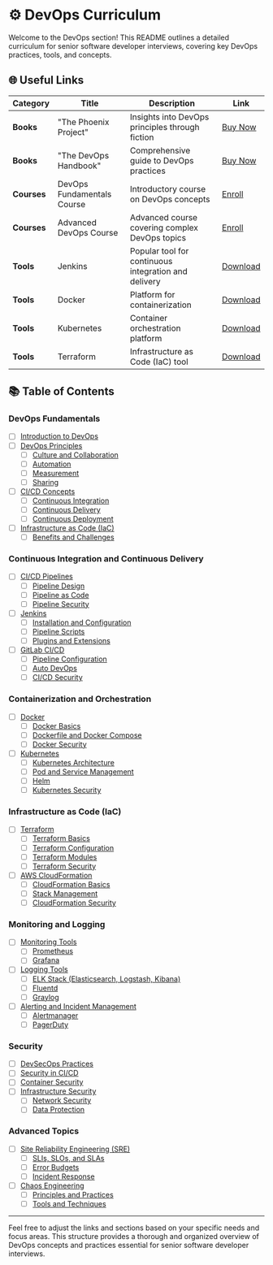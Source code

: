 # ⚙️ DevOps Curriculum

Welcome to the DevOps section! This README outlines a detailed curriculum for senior software developer interviews, covering key DevOps practices, tools, and concepts.

## 🌐 Useful Links

| Category        | Title                            | Description                                  | Link                                               |
|-----------------|----------------------------------|----------------------------------------------|---------------------------------------------------|
| **Books**       | "The Phoenix Project"             | Insights into DevOps principles through fiction | [Buy Now](https://example.com/the-phoenix-project) |
| **Books**       | "The DevOps Handbook"             | Comprehensive guide to DevOps practices      | [Buy Now](https://example.com/devops-handbook) |
| **Courses**     | DevOps Fundamentals Course        | Introductory course on DevOps concepts       | [Enroll](https://example.com/devops-fundamentals-course) |
| **Courses**     | Advanced DevOps Course            | Advanced course covering complex DevOps topics | [Enroll](https://example.com/advanced-devops-course) |
| **Tools**       | Jenkins                           | Popular tool for continuous integration and delivery | [Download](https://example.com/jenkins)   |
| **Tools**       | Docker                            | Platform for containerization                | [Download](https://example.com/docker)           |
| **Tools**       | Kubernetes                        | Container orchestration platform             | [Download](https://example.com/kubernetes)       |
| **Tools**       | Terraform                         | Infrastructure as Code (IaC) tool             | [Download](https://example.com/terraform)        |

## 📚 Table of Contents

### DevOps Fundamentals
- [ ] [Introduction to DevOps](./DevOps/Fundamentals/Introduction.md)
- [ ] [DevOps Principles](./DevOps/Fundamentals/Principles.md)
  - [ ] [Culture and Collaboration](./DevOps/Fundamentals/Culture_and_Collaboration.md)
  - [ ] [Automation](./DevOps/Fundamentals/Automation.md)
  - [ ] [Measurement](./DevOps/Fundamentals/Measurement.md)
  - [ ] [Sharing](./DevOps/Fundamentals/Sharing.md)
- [ ] [CI/CD Concepts](./DevOps/Fundamentals/CI_CD.md)
  - [ ] [Continuous Integration](./DevOps/Fundamentals/Continuous_Integration.md)
  - [ ] [Continuous Delivery](./DevOps/Fundamentals/Continuous_Delivery.md)
  - [ ] [Continuous Deployment](./DevOps/Fundamentals/Continuous_Deployment.md)
- [ ] [Infrastructure as Code (IaC)](./DevOps/Fundamentals/IaC.md)
  - [ ] [Benefits and Challenges](./DevOps/Fundamentals/IaC_Benefits_Challenges.md)

### Continuous Integration and Continuous Delivery
- [ ] [CI/CD Pipelines](./DevOps/CI_CD/Pipelines.md)
  - [ ] [Pipeline Design](./DevOps/CI_CD/Pipeline_Design.md)
  - [ ] [Pipeline as Code](./DevOps/CI_CD/Pipeline_as_Code.md)
  - [ ] [Pipeline Security](./DevOps/CI_CD/Pipeline_Security.md)
- [ ] [Jenkins](./DevOps/CI_CD/Jenkins.md)
  - [ ] [Installation and Configuration](./DevOps/CI_CD/Jenkins_Installation.md)
  - [ ] [Pipeline Scripts](./DevOps/CI_CD/Jenkins_Pipeline_Scripts.md)
  - [ ] [Plugins and Extensions](./DevOps/CI_CD/Jenkins_Plugins.md)
- [ ] [GitLab CI/CD](./DevOps/CI_CD/GitLab_CI_CD.md)
  - [ ] [Pipeline Configuration](./DevOps/CI_CD/GitLab_Pipeline_Configuration.md)
  - [ ] [Auto DevOps](./DevOps/CI_CD/GitLab_Auto_DevOps.md)
  - [ ] [CI/CD Security](./DevOps/CI_CD/GitLab_CI_CD_Security.md)

### Containerization and Orchestration
- [ ] [Docker](./DevOps/Containerization/Docker.md)
  - [ ] [Docker Basics](./DevOps/Containerization/Docker_Basics.md)
  - [ ] [Dockerfile and Docker Compose](./DevOps/Containerization/Dockerfile_Docker_Compose.md)
  - [ ] [Docker Security](./DevOps/Containerization/Docker_Security.md)
- [ ] [Kubernetes](./DevOps/Containerization/Kubernetes.md)
  - [ ] [Kubernetes Architecture](./DevOps/Containerization/Kubernetes_Architecture.md)
  - [ ] [Pod and Service Management](./DevOps/Containerization/Pods_Services.md)
  - [ ] [Helm](./DevOps/Containerization/Helm.md)
  - [ ] [Kubernetes Security](./DevOps/Containerization/Kubernetes_Security.md)

### Infrastructure as Code (IaC)
- [ ] [Terraform](./DevOps/IaC/Terraform.md)
  - [ ] [Terraform Basics](./DevOps/IaC/Terraform_Basics.md)
  - [ ] [Terraform Configuration](./DevOps/IaC/Terraform_Configuration.md)
  - [ ] [Terraform Modules](./DevOps/IaC/Terraform_Modules.md)
  - [ ] [Terraform Security](./DevOps/IaC/Terraform_Security.md)
- [ ] [AWS CloudFormation](./DevOps/IaC/AWS_CloudFormation.md)
  - [ ] [CloudFormation Basics](./DevOps/IaC/CloudFormation_Basics.md)
  - [ ] [Stack Management](./DevOps/IaC/Stack_Management.md)
  - [ ] [CloudFormation Security](./DevOps/IaC/CloudFormation_Security.md)

### Monitoring and Logging
- [ ] [Monitoring Tools](./DevOps/Monitoring_Logging/Monitoring_Tools.md)
  - [ ] [Prometheus](./DevOps/Monitoring_Logging/Prometheus.md)
  - [ ] [Grafana](./DevOps/Monitoring_Logging/Grafana.md)
- [ ] [Logging Tools](./DevOps/Monitoring_Logging/Logging_Tools.md)
  - [ ] [ELK Stack (Elasticsearch, Logstash, Kibana)](./DevOps/Monitoring_Logging/ELK_Stack.md)
  - [ ] [Fluentd](./DevOps/Monitoring_Logging/Fluentd.md)
  - [ ] [Graylog](./DevOps/Monitoring_Logging/Graylog.md)
- [ ] [Alerting and Incident Management](./DevOps/Monitoring_Logging/Alerting_Incident_Management.md)
  - [ ] [Alertmanager](./DevOps/Monitoring_Logging/Alertmanager.md)
  - [ ] [PagerDuty](./DevOps/Monitoring_Logging/PagerDuty.md)

### Security
- [ ] [DevSecOps Practices](./DevOps/Security/DevSecOps.md)
- [ ] [Security in CI/CD](./DevOps/Security/Security_in_CI_CD.md)
- [ ] [Container Security](./DevOps/Security/Container_Security.md)
- [ ] [Infrastructure Security](./DevOps/Security/Infrastructure_Security.md)
  - [ ] [Network Security](./DevOps/Security/Network_Security.md)
  - [ ] [Data Protection](./DevOps/Security/Data_Protection.md)

### Advanced Topics
- [ ] [Site Reliability Engineering (SRE)](./DevOps/Advanced/SRE.md)
  - [ ] [SLIs, SLOs, and SLAs](./DevOps/Advanced/SLIs_SLOs_SLAs.md)
  - [ ] [Error Budgets](./DevOps/Advanced/Error_Budgets.md)
  - [ ] [Incident Response](./DevOps/Advanced/Incident_Response.md)
- [ ] [Chaos Engineering](./DevOps/Advanced/Chaos_Engineering.md)
  - [ ] [Principles and Practices](./DevOps/Advanced/Chaos_Engineering_Principles.md)
  - [ ] [Tools and Techniques](./DevOps/Advanced/Chaos_Engineering_Tools.md)

---

Feel free to adjust the links and sections based on your specific needs and focus areas. This structure provides a thorough and organized overview of DevOps concepts and practices essential for senior software developer interviews.
